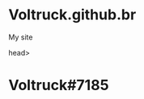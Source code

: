 # Voltruck.github.br
My site


<html>
head></head>
<body background="img/artuck.png">

<h1>Voltruck#7185<h1>
</body>
</html>
